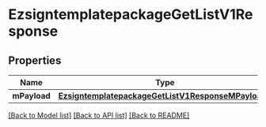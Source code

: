 # EzsigntemplatepackageGetListV1Response

## Properties
Name | Type | Description | Notes
------------ | ------------- | ------------- | -------------
**mPayload** | [**EzsigntemplatepackageGetListV1ResponseMPayload***](EzsigntemplatepackageGetListV1ResponseMPayload.md) |  | 

[[Back to Model list]](../README.md#documentation-for-models) [[Back to API list]](../README.md#documentation-for-api-endpoints) [[Back to README]](../README.md)


